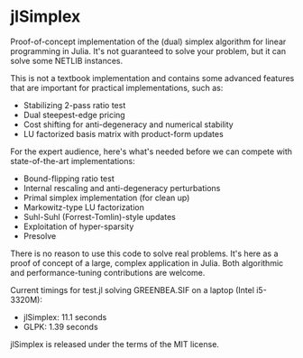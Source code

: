 jlSimplex
=========

Proof-of-concept implementation of the (dual) simplex algorithm for linear programming in Julia. It's not guaranteed to solve your problem, but it can solve some NETLIB instances.

This is not a textbook implementation and contains some advanced features that are important for practical implementations, such as:
- Stabilizing 2-pass ratio test
- Dual steepest-edge pricing
- Cost shifting for anti-degeneracy and numerical stability
- LU factorized basis matrix with product-form updates

For the expert audience, here's what's needed before we can compete with state-of-the-art implementations:
- Bound-flipping ratio test
- Internal rescaling and anti-degeneracy perturbations
- Primal simplex implementation (for clean up)
- Markowitz-type LU factorization
- Suhl-Suhl (Forrest-Tomlin)-style updates
- Exploitation of hyper-sparsity
- Presolve

There is no reason to use this code to solve real problems. It's here as a proof of concept of a large, complex application in Julia. Both algorithmic and performance-tuning contributions are welcome. 

Current timings for test.jl solving GREENBEA.SIF on a laptop (Intel i5-3320M):
- jlSimplex: 11.1 seconds
- GLPK: 1.39 seconds

jlSimplex is released under the terms of the MIT license.
